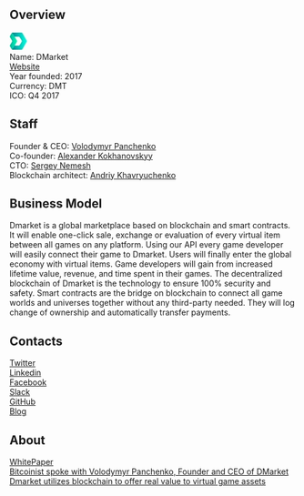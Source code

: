 ## Overview
![logo](../projects/logo/dmarket.png)  
Name: DMarket  
[Website](https://dmarket.io/)  
Year founded: 2017  
Currency: DMT  
ICO: Q4 2017
## Staff
Founder & CEO: [Volodymyr Panchenko](../people/volodymyr_panchenko.md)  
Co-founder: [Alexander Kokhanovskyy](../people/alexander_kokhanovskyy.md)  
CTO: [Sergey Nemesh](../people/sergey_nemesh.md)  
Blockchain architect: [Andriy Khavryuchenko](../people/andriy_khavryuchenko.md)
## Business Model
Dmarket is a global marketplace based on blockchain and smart contracts. It will enable one-click sale, exchange or evaluation of every virtual item between all games on any platform. Using our API every game developer will easily connect their game to Dmarket. Users will finally enter the global economy with virtual items. Game developers will gain from increased lifetime value, revenue, and time spent in their games. The decentralized blockchain of Dmarket is the technology to ensure 100% security and safety. Smart contracts are the bridge on blockchain to connect all game worlds and universes together without any third-party needed. They will log change of ownership and automatically transfer payments.
## Contacts  
[Twitter](https://twitter.com/dmarket_io)  
[Linkedin](https://www.linkedin.com/groups/13539222/profile)  
[Facebook](https://www.facebook.com/dmarketcommunity/)  
[Slack](https://dmarket.io/slack)  
[GitHub](https://github.com/suntechsoft/dmarket-smartcontract)  
[Blog](https://medium.com/@dmarket)  
## About  
[WhitePaper](https://dmarket.io/assets/documents/DMarket_white_paper_EN.pdf)    
[Bitcoinist spoke with Volodymyr Panchenko, Founder and CEO of DMarket](http://bitcoinist.com/interview-with-dmarket-the-first-cross-game-marketplace-for-in-game-items/)  
[Dmarket utilizes blockchain to offer real value to virtual game assets](https://www.cryptoninjas.net/2017/07/23/dmarket-utilizes-blockchain-offer-real-value-virtual-game-assets/)

